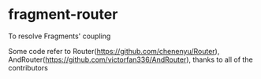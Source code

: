 # fragment-router
To resolve Fragments' coupling 

Some code refer to Router(https://github.com/chenenyu/Router), AndRouter(https://github.com/victorfan336/AndRouter), thanks to all of the contributors
